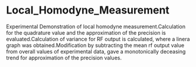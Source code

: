 # Local_Homodyne_Measurement
Experimental Demonstration of local homodyne measurement.Calculation for the quadrature value and the approximation of the precision is evaluated.Calculation of variance for RF output is calculated, where a linera graph was obtained.Modification by subtracting the mean rf output value from overall values of experimental data, gave a monotonically deceasing trend for approximation of the precision values. 
